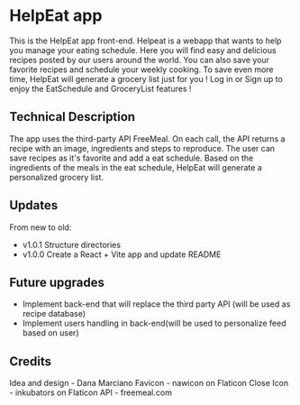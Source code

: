# HelpEat app

This is the HelpEat app front-end.
Helpeat is a webapp that wants to help you manage your eating schedule.
Here you will find easy and delicious recipes posted by our users around the world.
You can also save your favorite recipes and schedule your weekly cooking.
To save even more time, HelpEat will generate a grocery list just for you !
Log in or Sign up to enjoy the EatSchedule and GroceryList features !

## Technical Description

The app uses the third-party API FreeMeal. On each call, the API returns a recipe with an image, ingredients and steps to reproduce.
The user can save recipes as it's favorite and add a eat schedule.
Based on the ingredients of the meals in the eat schedule, HelpEat will generate a personalized grocery list.

## Updates

From new to old:

- v1.0.1 Structure directories
- v1.0.0 Create a React + Vite app and update README

## Future upgrades

- Implement back-end that will replace the third party API (will be used as recipe database)
- Implement users handling in back-end(will be used to personalize feed based on user)

## Credits

Idea and design - Dana Marciano
Favicon - nawicon on Flaticon
Close Icon - inkubators on Flaticon
API - freemeal.com
